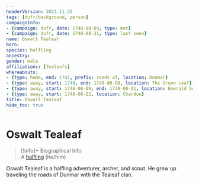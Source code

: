 ```yaml
---
headerVersion: 2023.11.25
tags: [dufr/background, person]
campaignInfo:
- {campaign: dufr, date: 1748-08-09, type: met}
- {campaign: dufr, date: 1748-08-21, type: last seen}
name: Oswalt Tealeaf
born:
species: halfling
ancestry:
gender: male
affiliations: [Tealeafs]
whereabouts:
- {type: home, end: 1747, prefix: roads of, location: Dunmar}
- {type: away, start: 1748, end: 1748-08-08, location: The Green Leaf}
- {type: away, start: 1748-08-09, end: 1748-08-21, location: Emerald Song}
- {type: away, start: 1748-08-22, location: Chardon}
title: Oswalt Tealeaf
hide_toc: true
---
```

# Oswalt Tealeaf
>[!info]+ Biographical Info  
> A [halfling](<../../species/children-of-the-embodied-gods/halflings/halflings.md>) (he/him)  
>   
>>   
>>   
>> 

Oswalt Tealeaf is a halfling adventurer, archer, and scout. He grew up traveling the roads of Dunmar with the Tealeaf clan. 



